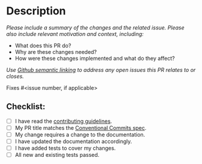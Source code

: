 # Description

*Please include a summary of the changes and the related issue. Please also include relevant motivation and context,
including:*

- What does this PR do?
- Why are these changes needed?
- How were these changes implemented and what do they affect?

*Use [Github semantic linking](https://docs.github.com/en/issues/tracking-your-work-with-issues/linking-a-pull-request-to-an-issue#linking-a-pull-request-to-an-issue-using-a-keyword) to address any open issues this PR relates to or closes.*

Fixes #<issue number, if applicable>

## Checklist:
- [ ] I have read the [contributing guidelines](https://github.com/LimeChain/Fruzhin/blob/dev/CONTRIBUTING.md).
- [ ] My PR title matches the [Conventional Commits spec](https://www.conventionalcommits.org/).
- [ ] My change requires a change to the documentation.
- [ ] I have updated the documentation accordingly.
- [ ] I have added tests to cover my changes.
- [ ] All new and existing tests passed.